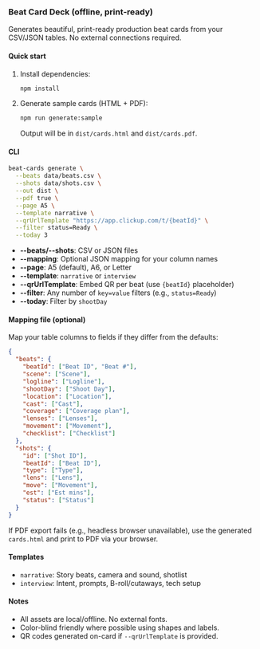 ### Beat Card Deck (offline, print-ready)

Generates beautiful, print-ready production beat cards from your CSV/JSON tables. No external connections required.

#### Quick start
1. Install dependencies:
   ```bash
   npm install
   ```
2. Generate sample cards (HTML + PDF):
   ```bash
   npm run generate:sample
   ```
   Output will be in `dist/cards.html` and `dist/cards.pdf`.

#### CLI
```bash
beat-cards generate \
  --beats data/beats.csv \
  --shots data/shots.csv \
  --out dist \
  --pdf true \
  --page A5 \
  --template narrative \
  --qrUrlTemplate "https://app.clickup.com/t/{beatId}" \
  --filter status=Ready \
  --today 3
```

- **--beats/--shots**: CSV or JSON files
- **--mapping**: Optional JSON mapping for your column names
- **--page**: A5 (default), A6, or Letter
- **--template**: `narrative` or `interview`
- **--qrUrlTemplate**: Embed QR per beat (use `{beatId}` placeholder)
- **--filter**: Any number of `key=value` filters (e.g., `status=Ready`)
- **--today**: Filter by `shootDay`

#### Mapping file (optional)
Map your table columns to fields if they differ from the defaults:
```json
{
  "beats": {
    "beatId": ["Beat ID", "Beat #"],
    "scene": ["Scene"],
    "logline": ["Logline"],
    "shootDay": ["Shoot Day"],
    "location": ["Location"],
    "cast": ["Cast"],
    "coverage": ["Coverage plan"],
    "lenses": ["Lenses"],
    "movement": ["Movement"],
    "checklist": ["Checklist"]
  },
  "shots": {
    "id": ["Shot ID"],
    "beatId": ["Beat ID"],
    "type": ["Type"],
    "lens": ["Lens"],
    "move": ["Movement"],
    "est": ["Est mins"],
    "status": ["Status"]
  }
}
```

If PDF export fails (e.g., headless browser unavailable), use the generated `cards.html` and print to PDF via your browser.

#### Templates
- `narrative`: Story beats, camera and sound, shotlist
- `interview`: Intent, prompts, B-roll/cutaways, tech setup

#### Notes
- All assets are local/offline. No external fonts.
- Color-blind friendly where possible using shapes and labels.
- QR codes generated on-card if `--qrUrlTemplate` is provided.